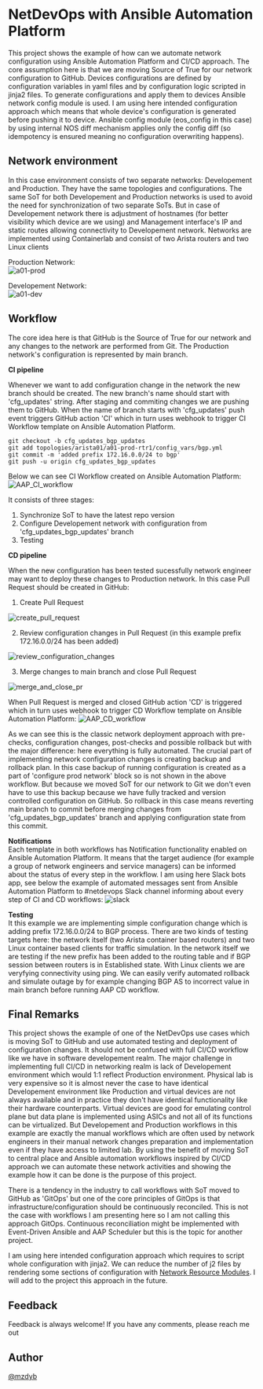 # NetDevOps with Ansible Automation Platform

This project shows the example of how can we automate network configuration using Ansible Automation Platform and CI/CD approach. The core assumption here is that we are moving Source of True for our network configuration to GitHub. Devices configurations are defined by configuration variables in yaml files and by configuration logic scripted in jinja2 files. To generate configurations and apply them to devices Ansible network config module is used. I am using here intended configuration approach which means that whole device's configuration is generated before pushing it to device. Ansible config module (eos_config in this case) by using internal NOS diff mechanism applies only the config diff (so idempotency is ensured meaning no configuration overwriting happens).



## Network environment

In this case environment consists of two separate networks: Developement and Production. They have the same topologies and configurations. The same SoT for both Developement and Production networks is used to avoid the need for synchronization of two separate SoTs. But in case of Developement network there is adjustment of hostnames (for better visibility which device are we using) and Management interface's IP and static routes allowing connectivity to Developement network. Networks are implemented using Containerlab and consist of two Arista routers and two Linux clients
  
Production Network:  
![a01-prod](https://github.com/mzdyb/netdevops/assets/49950423/ca8ca593-66c2-4054-b994-69f7f22ff288)

Developement Network:  
![a01-dev](https://github.com/mzdyb/netdevops/assets/49950423/a114ab2b-c5a1-4c39-9d7d-7aa0296b50b5)



## Workflow
The core idea here is that GitHub is the Source of True for our network and any changes to the network are performed from Git. The Production network's configuration is represented by main branch. 

**CI pipeline**

Whenever we want to add configuration change in the network the new branch should be created. The new branch's name should start with 'cfg_updates' string. After staging and commiting changes we are pushing them to GitHub. When the name of branch starts with 'cfg_updates' push event triggers GitHub action 'CI' which in turn uses webhook to trigger CI Workflow template on Ansible Automation Platform.

    git checkout -b cfg_updates_bgp_updates
    git add topologies/arista01/a01-prod-rtr1/config_vars/bgp.yml
    git commit -m 'added prefix 172.16.0.0/24 to bgp'
    git push -u origin cfg_updates_bgp_updates

Below we can see CI Workflow created on Ansible Automation Platform:
![AAP_CI_workflow](https://github.com/mzdyb/netdevops/assets/49950423/ef7a2ac2-fce6-4b51-8dbb-1395dba8aa95)


It consists of three stages:
1. Synchronize SoT to have the latest repo version
2. Configure Developement network with configuration from 'cfg_updates_bgp_updates' branch
3. Testing
  
  
**CD pipeline**  

When the new configuration has been tested sucessfully network engineer may want to deploy these changes to Production network. In this case Pull Request should be created in GitHub:

1. Create Pull Request

![create_pull_request](https://github.com/mzdyb/netdevops/assets/49950423/7f30a93c-cd6f-43e1-8014-fe3b54cc4e50)

 
2. Review configuration changes in Pull Request (in this example prefix 172.16.0.0/24 has been added)
   
![review_configuration_changes](https://github.com/mzdyb/netdevops/assets/49950423/3632d4d9-ed17-4034-a986-a96ff42d1135)

   
3. Merge changes to main branch and close Pull Request

![merge_and_close_pr](https://github.com/mzdyb/netdevops/assets/49950423/5d5f1eca-7e30-48c1-bfc7-a0d39e6e85f7)


When Pull Request is merged and closed GitHub action 'CD' is triggered which in turn uses webhook to trigger CD Workflow template on Ansible Automation Platform:
![AAP_CD_workflow](https://github.com/mzdyb/netdevops/assets/49950423/58882b63-c026-43f9-9d74-70879ea556a0)

As we can see this is the classic network deployment approach with pre-checks, configuration changes, post-checks and possible rollback but with the major difference: here everything is fully automated. The crucial part of implementing network configuration changes is creating backup and rollback plan. In this case backup of running configuration is created as a part of 'configure prod network' block so is not shown in the above workflow. But because we moved SoT for our network to Git we don't even have to use this backup because we have fully tracked and version controlled configuration on GitHub. So rollback in this case means reverting main branch to commit before merging changes from 'cfg_updates_bgp_updates' branch and applying configuration state from this commit.

**Notifications**  
Each template in both workflows has Notification functionality enabled on Ansible Automation Platform. It means that the target audience (for example a group of network engineers and service managers) can be informed about the status of every step in the workflow. I am using here Slack bots app, see below the example of automated messages sent from Ansible Automation Platform to #netdevops Slack channel informing about every step of CI and CD workflows:
![slack](https://github.com/mzdyb/netdevops/assets/49950423/be27c5cb-c179-45a1-9fc6-b9c5af04ac68)


**Testing**  
It this example we are implementing simple configuration change which is adding prefix 172.16.0.0/24 to BGP process. There are two kinds of testing targets here: the network itself (two Arista container based routers) and two Linux container based clients for traffic simulation. In the network itself we are testing if the new prefix has been added to the routing table and if BGP session between routers is in Established state. With Linux clients we are veryfying connectivity using ping. We can easily verify automated rollback and simulate outage by for example changing BGP AS to incorrect value in main branch before running AAP CD workflow.
  

## Final Remarks
This project shows the example of one of the NetDevOps use cases which is moving SoT to GitHub and use automated testing and deployment of configuration changes. It should not be confused with full CI/CD workflow like we have in software developement realm. The major challenge in implementing full CI/CD in networking realm is lack of Developement environment which would 1:1 reflect Production environment. Physical lab is very expensive so it is almost never the case to have identical Developement environment like Production and virtual devices are not always available and in practice they don't have identical functionality like their hardware counterparts. Virtual devices are good for emulating control plane but data plane is implemented using ASICs and not all of its functions can be virtualized. But Developement and Production workflows in this example are exactly the manual workflows which are often used by network engineers in their manual network changes preparation and implementation even if they have access to limited lab. By using the benefit of moving SoT to central place and Ansible automation workflows inspired by CI/CD approach we can automate these network activities and showing the example how it can be done is the purpose of this project.   

There is a tendency in the industry to call workflows with SoT moved to GitHub as 'GitOps' but one of the core principles of GitOps is that infrastructure/configuration should be continuously reconciled. This is not the case with workflows I am presenting here so I am not calling this approach GitOps. Continuous reconciliation might be implemented with Event-Driven Ansible and AAP Scheduler but this is the topic for another project.

I am using here intended configuration approach which requires to script whole configuration with jinja2. We can reduce the number of j2 files by rendering some sections of configuration with [Network Resource Modules](https://docs.ansible.com/ansible/latest/network/user_guide/network_resource_modules.html#network-resource-modules). I will add to the project this approach in the future.

## Feedback
Feedback is always welcome! If you have any comments, please reach me out

## Author

[@mzdyb](https://www.linkedin.com/in/michal-zdyb-9aa4046/)

